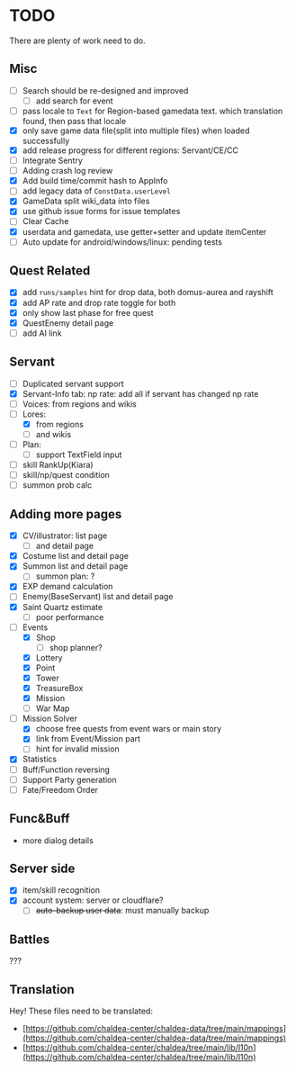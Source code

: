 # TODO

There are plenty of work need to do.

## Misc

- [ ] Search should be re-designed and improved
  - [ ] add search for event 
- [ ] pass locale to `Text` for Region-based gamedata text.
      which translation found, then pass that locale
- [x] only save game data file(split into multiple files) when loaded successfully
- [x] add release progress for different regions: Servant/CE/CC
- [ ] Integrate Sentry
- [ ] Adding crash log review
- [x] Add build time/commit hash to AppInfo
- [ ] add legacy data of `ConstData.userLevel`
- [x] GameData split wiki_data into files
- [x] use github issue forms for issue templates
- [ ] Clear Cache
- [x] userdata and gamedata, use getter+setter and update itemCenter 
- [ ] Auto update for android/windows/linux: pending tests

## Quest Related

- [x] add `runs/samples` hint for drop data, both domus-aurea and rayshift
- [x] add AP rate and drop rate toggle for both
- [x] only show last phase for free quest
- [x] QuestEnemy detail page
- [ ] add AI link

## Servant

- [ ] Duplicated servant support
- [x] Servant-Info tab: np rate: add all if servant has changed np rate
- [ ] Voices: from regions and wikis
- [ ] Lores: 
  - [x] from regions 
  - [ ] and wikis
- [ ] Plan:
  - [ ] support TextField input
- [ ] skill RankUp(Kiara)
- [ ] skill/np/quest condition
- [ ] summon prob calc

## Adding more pages

- [x] CV/illustrator: list page 
  - [ ] and detail page
- [x] Costume list and detail page
- [x] Summon list and detail page
  - [ ] summon plan: ?
- [x] EXP demand calculation
- [ ] Enemy(BaseServant) list and detail page
- [x] Saint Quartz estimate
  - [ ] poor performance
- [ ] Events
  - [x] Shop
    - [ ] shop planner?
  - [x] Lottery
  - [x] Point
  - [x] Tower
  - [x] TreasureBox
  - [x] Mission
  - [ ] War Map
- [ ] Mission Solver
  - [x] choose free quests from event wars or main story
  - [x] link from Event/Mission part
  - [ ] hint for invalid mission
- [x] Statistics
- [ ] Buff/Function reversing
- [ ] Support Party generation
- [ ] Fate/Freedom Order

## Func&Buff

- more dialog details


## Server side

- [x] item/skill recognition
- [x] account system: server or cloudflare?
  - [ ] ~~auto-backup user data~~: must manually backup

## Battles

???

## Translation

Hey! These files need to be translated:

- [https://github.com/chaldea-center/chaldea-data/tree/main/mappings](https://github.com/chaldea-center/chaldea-data/tree/main/mappings)
- [https://github.com/chaldea-center/chaldea/tree/main/lib/l10n](https://github.com/chaldea-center/chaldea/tree/main/lib/l10n)
